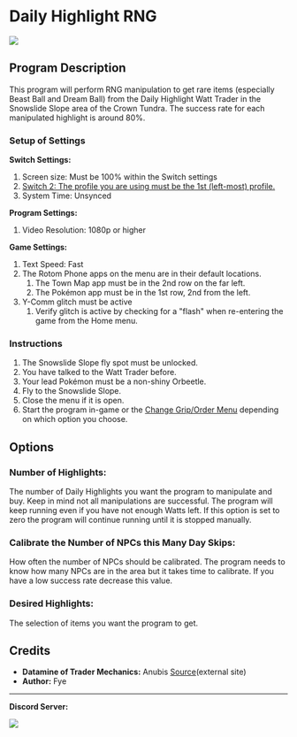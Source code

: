 # Daily Highlight RNG

<img src="../images/DailyHighlightRNG-0.png">

## Program Description

This program will perform RNG manipulation to get rare items (especially Beast Ball and Dream Ball) from the Daily Highlight Watt Trader in the Snowslide Slope area of the Crown Tundra.
The success rate for each manipulated highlight is around 80%.

### Setup of Settings

**Switch Settings:**
1. Screen size: Must be 100% within the Switch settings
2. [Switch 2: The profile you are using must be the 1st (left-most) profile.](/Wiki/Programs/NintendoSwitch/Switch2Notes.md#resetting-a-game-moves-the-cursor-to-the-1st-user-profile)
3. System Time: Unsynced

**Program Settings:**
1. Video Resolution: 1080p or higher

**Game Settings:**
1. Text Speed: Fast
2. The Rotom Phone apps on the menu are in their default locations.
   1. The Town Map app must be in the 2nd row on the far left.
   2. The Pokémon app must be in the 1st row, 2nd from the left.
3. Y-Comm glitch must be active
   1. Verify glitch is active by checking for a "flash" when re-entering the game from the Home menu.

### Instructions

1. The Snowslide Slope fly spot must be unlocked.
2. You have talked to the Watt Trader before.
3. Your lead Pokémon must be a non-shiny Orbeetle.
4. Fly to the Snowslide Slope.
5. Close the menu if it is open.
6. Start the program in-game or the [Change Grip/Order Menu](https://github.com/PokemonAutomation/Microcontroller/blob/master/Wiki/Programs/NintendoSwitch/ChangeGripOrderMenu.md) depending on which option you choose.

## Options

### Number of Highlights:

The number of Daily Highlights you want the program to manipulate and buy. 
Keep in mind not all manipulations are successful. 
The program will keep running even if you have not enough Watts left.
If this option is set to zero the program will continue running until it is stopped manually.


### Calibrate the Number of NPCs this Many Day Skips:

How often the number of NPCs should be calibrated.
The program needs to know how many NPCs are in the area but it takes time to calibrate.
If you have a low success rate decrease this value.


### Desired Highlights:

The selection of items you want the program to get. 


## Credits

- **Datamine of Trader Mechanics:** Anubis [Source](https://docs.google.com/spreadsheets/u/0/d/1pNYtCJKRh_efX9LvzjCiA-0n2lGSFnVmSWwmPzgSOMw/htmlview)(external site)
- **Author:** Fye


<hr>

**Discord Server:** 

[<img src="https://canary.discordapp.com/api/guilds/695809740428673034/widget.png?style=banner2">](https://discord.gg/cQ4gWxN)




